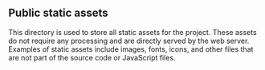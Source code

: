 ## Public static assets

This directory is used to store all static assets for the project. These assets do not require any processing and are directly served by the web server. Examples of static assets include images, fonts, icons, and other files that are not part of the source code or JavaScript files.
